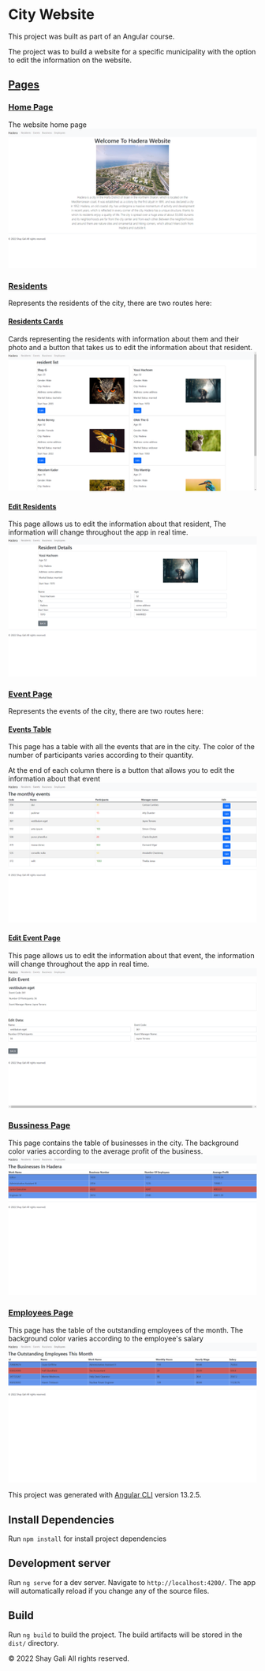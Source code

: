 # City Website

This project was built as part of an Angular course.

The project was to build a website for a specific municipality with the option to edit the information on the website.

## <ins>Pages</ins>

### <ins> Home Page</ins>

The website home page
![home page img](./app-img/home_page.png)

### <ins>Residents</ins>

Represents the residents of the city, there are two routes here:

#### <ins>Residents Cards</ins>

Cards representing the residents with information about them and their photo and a button that takes us to edit the information about that resident.
![residents page img](./app-img/residents.png)

#### <ins>Edit Residents</ins>

This page allows us to edit the information about that resident, The information will change throughout the app in real time.
![edit residents page img](./app-img/edit_resident.png)

### <ins>Event Page</ins>

Represents the events of the city, there are two routes here:

#### <ins>Events Table</ins>

This page has a table with all the events that are in the city.
The color of the number of participants varies according to their quantity.

At the end of each column there is a button that allows you to edit the information about that event
![events page img](./app-img/events.png)

#### <ins>Edit Event Page</ins>

This page allows us to edit the information about that event, the information will change throughout the app in real time.
![edit event page img](./app-img/edit_event.png)

### <ins>Bussiness Page</ins>

This page contains the table of businesses in the city. The background color varies according to the average profit of the business.![bussiness page img](./app-img/bussiness.png)

### <ins>Employees Page</ins>

This page has the table of the outstanding employees of the month. The background color varies according to the employee's salary
![employees page img](./app-img/employees.png)

This project was generated with [Angular CLI](https://github.com/angular/angular-cli) version 13.2.5.

## Install Dependencies

Run `npm install` for install project dependencies

## Development server

Run `ng serve` for a dev server. Navigate to `http://localhost:4200/`. The app will automatically reload if you change any of the source files.

## Build

Run `ng build` to build the project. The build artifacts will be stored in the `dist/` directory.

&copy; 2022 Shay Gali All rights reserved.
